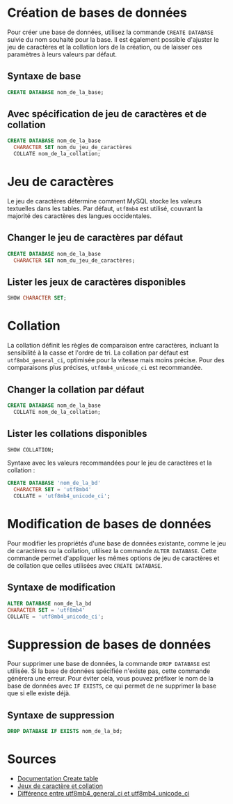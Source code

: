 # Création de bases de données

Pour créer une base de données, utilisez la commande `CREATE DATABASE` suivie du nom souhaité pour la base. Il est également possible d'ajuster le jeu de caractères et la collation lors de la création, ou de laisser ces paramètres à leurs valeurs par défaut.

## Syntaxe de base
```sql
CREATE DATABASE nom_de_la_base;
```

## Avec spécification de jeu de caractères et de collation
```sql
CREATE DATABASE nom_de_la_base 
  CHARACTER SET nom_du_jeu_de_caractères 
  COLLATE nom_de_la_collation;
```

# Jeu de caractères

Le jeu de caractères détermine comment MySQL stocke les valeurs textuelles dans les tables. Par défaut, `utf8mb4` est utilisé, couvrant la majorité des caractères des langues occidentales.

## Changer le jeu de caractères par défaut
```sql
CREATE DATABASE nom_de_la_base 
  CHARACTER SET nom_du_jeu_de_caractères;
```

## Lister les jeux de caractères disponibles
```sql
SHOW CHARACTER SET;
```

# Collation

La collation définit les règles de comparaison entre caractères, incluant la sensibilité à la casse et l'ordre de tri. La collation par défaut est `utf8mb4_general_ci`, optimisée pour la vitesse mais moins précise. Pour des comparaisons plus précises, `utf8mb4_unicode_ci` est recommandée.

## Changer la collation par défaut
```sql
CREATE DATABASE nom_de_la_base 
  COLLATE nom_de_la_collation;
```

## Lister les collations disponibles
```sql
SHOW COLLATION;
```

Syntaxe avec les valeurs recommandées pour le jeu de caractères et la collation :

```sql
CREATE DATABASE 'nom_de_la_bd'
  CHARACTER SET = 'utf8mb4'
  COLLATE = 'utf8mb4_unicode_ci';
```

# Modification de bases de données

Pour modifier les propriétés d'une base de données existante, comme le jeu de caractères ou la collation, utilisez la commande `ALTER DATABASE`. Cette commande permet d'appliquer les mêmes options de jeu de caractères et de collation que celles utilisées avec `CREATE DATABASE`.

## Syntaxe de modification
```sql
ALTER DATABASE nom_de_la_bd
CHARACTER SET = 'utf8mb4'
COLLATE = 'utf8mb4_unicode_ci';
```

# Suppression de bases de données

Pour supprimer une base de données, la commande `DROP DATABASE` est utilisée. Si la base de données spécifiée n'existe pas, cette commande générera une erreur. Pour éviter cela, vous pouvez préfixer le nom de la base de données avec `IF EXISTS`, ce qui permet de ne supprimer la base que si elle existe déjà.

## Syntaxe de suppression
```sql
DROP DATABASE IF EXISTS nom_de_la_bd;
```

# Sources

- [Documentation Create table](https://dev.mysql.com/doc/refman/8.0/en/create-database.html)  
- [Jeux de caractère et collation](https://dev.mysql.com/doc/refman/8.0/en/charset-charsets.html)
- [Différence entre utf8mb4_general_ci et utf8mb4_unicode_ci](https://stackoverflow.com/questions/766809/whats-the-difference-between-utf8-general-ci-and-utf8-unicode-ci)